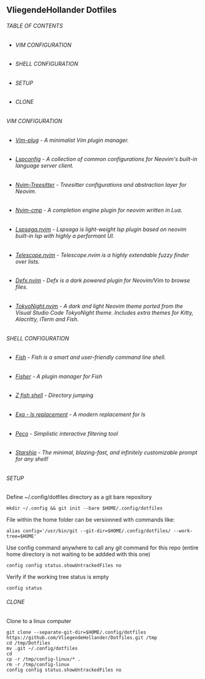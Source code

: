 ## VliegendeHollander Dotfiles

 ###### TABLE OF CONTENTS
 - ###### VIM CONFIGURATION
 - ###### SHELL CONFIGURATION
 - ###### SETUP
 - ###### CLONE
##

###### VIM CONFIGURATION
- ###### [Vim-plug](https://github.com/junegunn/vim-plug) - A minimalist Vim plugin manager.
- ###### [Lspconfig](https://github.com/neovim/nvim-lspconfig) - A collection of common configurations for Neovim's built-in language server client.
- ###### [Nvim-Treesitter](https://github.com/nvim-treesitter/nvim-treesitter) - Treesitter configurations and abstraction layer for Neovim.
- ###### [Nvim-cmp](https://github.com/hrsh7th/nvim-cmp) - A completion engine plugin for neovim written in Lua.
- ###### [Lspsaga.nvim](https://github.com/tami5/lspsaga.nvim) - Lspsaga is light-weight lsp plugin based on neovim built-in lsp with highly a performant UI.
- ###### [Telescope.nvim](https://github.com/nvim-telescope/telescope.nvim) - Telescope.nvim is a highly extendable fuzzy finder over lists.
- ###### [Defx.nvim](https://github.com/Shougo/defx.nvim) - Defx is a dark powered plugin for Neovim/Vim to browse files.
- ###### [TokyoNight.nvim](https://github.com/folke/tokyonight.nvim) - A dark and light Neovim theme ported from the Visual Studio Code TokyoNight theme. Includes extra themes for Kitty, Alacritty, iTerm and Fish.

###### SHELL CONFIGURATION
- ###### [Fish](https://fishshell.com/) - Fish is a smart and user-friendly command line shell. 
- ###### [Fisher](https://github.com/jorgebucaran/fisher) - A plugin manager for Fish
- ###### [Z fish shell](https://github.com/jethrokuan/z) - Directory jumping
- ###### [Exa - ls replacement](https://the.exa.website/) - A modern replacement for ls
- ###### [Peco](https://github.com/peco/peco) - Simplistic interactive filtering tool
- ###### [Starship](https://github.com/starship/starship) - The minimal, blazing-fast, and infinitely customizable prompt for any shell!

###### SETUP
 
Define ~/.config/dotfiles directory as a git bare repository  
```
mkdir ~/.config && git init --bare $HOME/.config/dotfiles
```

File within the home folder can be versionned with commands like:
```
alias config='/usr/bin/git --git-dir=$HOME/.config/dotfiles/ --work-tree=$HOME'
```

Use config command anywhere to call any git command for this repo (entire home directory is not waiting to be addded with this one)
```
config config status.showUntrackedFiles no
```

Verify if the working tree status is empty
```
config status
```

###### CLONE

Clone to a linux computer
```
git clone --separate-git-dir=$HOME/.config/dotfiles https://github.com/VliegendeHollander/Dotfiles.git /tmp
cd /tmp/Dotfiles
mv .git ~/.config/dotfiles
cd
cp -r /tmp/config-linux/* .
rm -r /tmp/config-linux
config config status.showUntrackedFiles no
```
